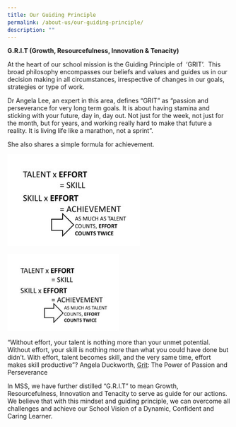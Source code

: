 ```yaml
---
title: Our Guiding Principle
permalink: /about-us/our-guiding-principle/
description: ""
---
```

**G.R.I.T (Growth, Resourcefulness, Innovation & Tenacity)**

At the heart of our school mission is the Guiding Principle of  ‘GRIT’.  This broad philosophy encompasses our beliefs and values and guides us in our decision making in all circumstances, irrespective of changes in our goals, strategies or type of work.

Dr Angela Lee, an expert in this area, defines “GRIT” as “passion and perseverance for very long term goals. It is about having stamina and sticking with your future, day in, day out. Not just for the week, not just for the month, but for years, and working really hard to make that future a reality. It is living life like a marathon, not a sprint”.

She also shares a simple formula for achievement.

![](/images/1-2-300x208.jpeg)

<style>  
img {  
  display: block;  
  margin-left: auto;  
  margin-right: auto;  
}  
</style>  
<body><img src="/images/1-2-300x208.jpeg" alt="Our Guiding Principle" style="width:50%;">  
  
</body>

“Without effort, your talent is nothing more than your unmet potential. Without effort, your skill is nothing more than what you could have done but didn’t. With effort, talent becomes skill, and the very same time, effort makes skill productive”? Angela Duckworth, [Grit](https://www.goodreads.com/work/quotes/45670634): The Power of Passion and Perseverance

In MSS, we have further distilled “G.R.I.T” to mean Growth, Resourcefulness, Innovation and Tenacity to serve as guide for our actions. We believe that with this mindset and guiding principle, we can overcome all challenges and achieve our School Vision of a Dynamic, Confident and Caring Learner.